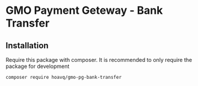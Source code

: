 # GMO Payment Geteway - Bank Transfer

## Installation

Require this package with composer. It is recommended to only require the package for development

`composer require hoavq/gmo-pg-bank-transfer`
